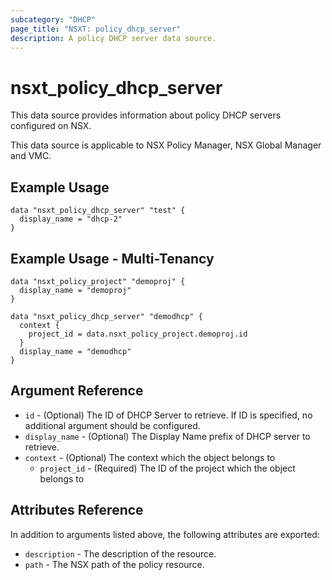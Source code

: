 ```yaml
---
subcategory: "DHCP"
page_title: "NSXT: policy_dhcp_server"
description: A policy DHCP server data source.
---
```


# nsxt_policy_dhcp_server

This data source provides information about policy DHCP servers configured on NSX.

This data source is applicable to NSX Policy Manager, NSX Global Manager and VMC.

## Example Usage

```hcl
data "nsxt_policy_dhcp_server" "test" {
  display_name = "dhcp-2"
}
```

## Example Usage - Multi-Tenancy

```hcl
data "nsxt_policy_project" "demoproj" {
  display_name = "demoproj"
}

data "nsxt_policy_dhcp_server" "demodhcp" {
  context {
    project_id = data.nsxt_policy_project.demoproj.id
  }
  display_name = "demodhcp"
}
```

## Argument Reference

* `id` - (Optional) The ID of DHCP Server to retrieve. If ID is specified, no additional argument should be configured.
* `display_name` - (Optional) The Display Name prefix of DHCP server to retrieve.
* `context` - (Optional) The context which the object belongs to
  * `project_id` - (Required) The ID of the project which the object belongs to

## Attributes Reference

In addition to arguments listed above, the following attributes are exported:

* `description` - The description of the resource.
* `path` - The NSX path of the policy resource.
